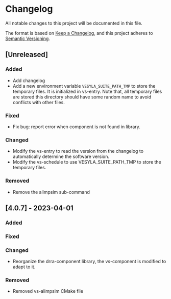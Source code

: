# Changelog

All notable changes to this project will be documented in this file.

The format is based on [Keep a Changelog](https://keepachangelog.com/en/1.1.0/),
and this project adheres to [Semantic Versioning](https://semver.org/spec/v2.0.0.html).

## [Unreleased]

### Added

- Add changelog
- Add a new environment variable `VESYLA_SUITE_PATH_TMP` to store the temporary files. It is initialized in vs-entry. Note that, all temporary files are stored this directory should have some random name to avoid conflicts with other files.

### Fixed

- Fix bug: report error when component is not found in library.

### Changed

- Modify the vs-entry to read the version from the changelog to automatically determine the software version.
- Modify the vs-schedule to use VESYLA_SUITE_PATH_TMP to store the temporary files.

### Removed

- Remove the alimpsim sub-command

## [4.0.7] - 2023-04-01

### Added

### Fixed

### Changed

- Reorganize the drra-component library, the vs-component is modified to adapt to it.

### Removed

- Removed vs-alimpsim CMake file
